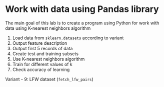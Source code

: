 # Work with data using Pandas library

The main goal of this lab is to create a program using Python for work with data using K-nearest neighbors algorithm

1. Load data from `sklearn.datasets` according to variant
2. Output feature description
3. Output first 5 records of data
4. Create test and training subsets
5. Use K-nearest neighbors algorithm
6. Train for different values of k
7. Check accuracy of learning

Variant - 9: LFW dataset (`fetch_lfw_pairs`)